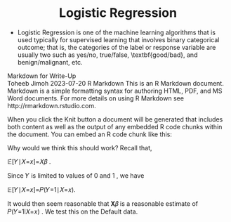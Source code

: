 <h1 align = "center"> Logistic Regression </h1>
<ul>
  <li>
    Logistic Regression is  one of the machine learning algorithms that is used typically for supervised learning that involves binary categorical outcome; that is, the categories of the label or response variable are usually two such as yes/no, true/false, \textbf{good/bad}, and benign/malignant, etc.
  </li>
</ul>
Markdown for Write-Up <br>
Toheeb Jimoh
2023-07-20
R Markdown
This is an R Markdown document. Markdown is a simple formatting syntax for authoring HTML, PDF, and MS Word documents. For more details on using R Markdown see http://rmarkdown.rstudio.com.

When you click the Knit button a document will be generated that includes both content as well as the output of any embedded R code chunks within the document. You can embed an R code chunk like this:

Why would we think this should work? Recall that,

𝔼̂[𝑌∣𝑋=𝑥]=𝑋𝛽̂ .

Since 𝑌
 is limited to values of 0
 and 1
, we have

𝔼[𝑌∣𝑋=𝑥]=𝑃(𝑌=1∣𝑋=𝑥).

It would then seem reasonable that 𝐗𝛽̂ 
 is a reasonable estimate of 𝑃(𝑌=1∣𝑋=𝑥)
. We test this on the Default data.
